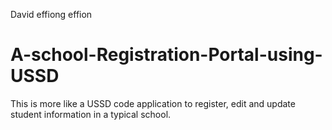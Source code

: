 David effiong effion
# A-school-Registration-Portal-using-USSD
This is more like a USSD code application to register, edit and update student information in a typical school.
